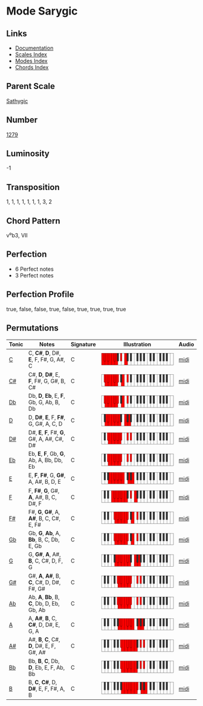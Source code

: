 # Mode Sarygic

## Links

- [Documentation](README.md)
- [Scales Index](Scales.md)
- [Modes Index](Modes.md)
- [Chords Index](Chords.md)

## Parent Scale

[Sathygic](ScaleSathygic.md)

## Number

[1279](https://ianring.com/musictheory/scales/1279)

## Luminosity

-1

## Transposition

1, 1, 1, 1, 1, 1, 1, 3, 2

## Chord Pattern

v⁰b3, VII

## Perfection

- 6 Perfect notes
- 3 Perfect notes

## Perfection Profile

true, false, false, true, false, true, true, true, true

## Permutations

| Tonic | Notes | Signature | Illustration | Audio |
|-------|-------|-----------|--------------|-------|
| [C](ModeCNaturalSarygic.md) | C, **C#**, **D**, D#, **E**, F, F#, G, A#, C | C | ![CNaturalSarygic](ModeCNaturalSarygic.png) | [midi](https://github.com/edipermadi/music/blob/main/docs/ModeCNaturalSarygic.mid?raw=true) |
| [C#](ModeCSharpSarygic.md) | C#, **D**, **D#**, E, **F**, F#, G, G#, B, C# | C | ![CSharpSarygic](ModeCSharpSarygic.png) | [midi](https://github.com/edipermadi/music/blob/main/docs/ModeCSharpSarygic.mid?raw=true) |
| [Db](ModeDFlatSarygic.md) | Db, **D**, **Eb**, E, **F**, Gb, G, Ab, B, Db | C | ![DFlatSarygic](ModeDFlatSarygic.png) | [midi](https://github.com/edipermadi/music/blob/main/docs/ModeDFlatSarygic.mid?raw=true) |
| [D](ModeDNaturalSarygic.md) | D, **D#**, **E**, F, **F#**, G, G#, A, C, D | C | ![DNaturalSarygic](ModeDNaturalSarygic.png) | [midi](https://github.com/edipermadi/music/blob/main/docs/ModeDNaturalSarygic.mid?raw=true) |
| [D#](ModeDSharpSarygic.md) | D#, **E**, **F**, F#, **G**, G#, A, A#, C#, D# | C | ![DSharpSarygic](ModeDSharpSarygic.png) | [midi](https://github.com/edipermadi/music/blob/main/docs/ModeDSharpSarygic.mid?raw=true) |
| [Eb](ModeEFlatSarygic.md) | Eb, **E**, **F**, Gb, **G**, Ab, A, Bb, Db, Eb | C | ![EFlatSarygic](ModeEFlatSarygic.png) | [midi](https://github.com/edipermadi/music/blob/main/docs/ModeEFlatSarygic.mid?raw=true) |
| [E](ModeENaturalSarygic.md) | E, **F**, **F#**, G, **G#**, A, A#, B, D, E | C | ![ENaturalSarygic](ModeENaturalSarygic.png) | [midi](https://github.com/edipermadi/music/blob/main/docs/ModeENaturalSarygic.mid?raw=true) |
| [F](ModeFNaturalSarygic.md) | F, **F#**, **G**, G#, **A**, A#, B, C, D#, F | C | ![FNaturalSarygic](ModeFNaturalSarygic.png) | [midi](https://github.com/edipermadi/music/blob/main/docs/ModeFNaturalSarygic.mid?raw=true) |
| [F#](ModeFSharpSarygic.md) | F#, **G**, **G#**, A, **A#**, B, C, C#, E, F# | C | ![FSharpSarygic](ModeFSharpSarygic.png) | [midi](https://github.com/edipermadi/music/blob/main/docs/ModeFSharpSarygic.mid?raw=true) |
| [Gb](ModeGFlatSarygic.md) | Gb, **G**, **Ab**, A, **Bb**, B, C, Db, E, Gb | C | ![GFlatSarygic](ModeGFlatSarygic.png) | [midi](https://github.com/edipermadi/music/blob/main/docs/ModeGFlatSarygic.mid?raw=true) |
| [G](ModeGNaturalSarygic.md) | G, **G#**, **A**, A#, **B**, C, C#, D, F, G | C | ![GNaturalSarygic](ModeGNaturalSarygic.png) | [midi](https://github.com/edipermadi/music/blob/main/docs/ModeGNaturalSarygic.mid?raw=true) |
| [G#](ModeGSharpSarygic.md) | G#, **A**, **A#**, B, **C**, C#, D, D#, F#, G# | C | ![GSharpSarygic](ModeGSharpSarygic.png) | [midi](https://github.com/edipermadi/music/blob/main/docs/ModeGSharpSarygic.mid?raw=true) |
| [Ab](ModeAFlatSarygic.md) | Ab, **A**, **Bb**, B, **C**, Db, D, Eb, Gb, Ab | C | ![AFlatSarygic](ModeAFlatSarygic.png) | [midi](https://github.com/edipermadi/music/blob/main/docs/ModeAFlatSarygic.mid?raw=true) |
| [A](ModeANaturalSarygic.md) | A, **A#**, **B**, C, **C#**, D, D#, E, G, A | C | ![ANaturalSarygic](ModeANaturalSarygic.png) | [midi](https://github.com/edipermadi/music/blob/main/docs/ModeANaturalSarygic.mid?raw=true) |
| [A#](ModeASharpSarygic.md) | A#, **B**, **C**, C#, **D**, D#, E, F, G#, A# | C | ![ASharpSarygic](ModeASharpSarygic.png) | [midi](https://github.com/edipermadi/music/blob/main/docs/ModeASharpSarygic.mid?raw=true) |
| [Bb](ModeBFlatSarygic.md) | Bb, **B**, **C**, Db, **D**, Eb, E, F, Ab, Bb | C | ![BFlatSarygic](ModeBFlatSarygic.png) | [midi](https://github.com/edipermadi/music/blob/main/docs/ModeBFlatSarygic.mid?raw=true) |
| [B](ModeBNaturalSarygic.md) | B, **C**, **C#**, D, **D#**, E, F, F#, A, B | C | ![BNaturalSarygic](ModeBNaturalSarygic.png) | [midi](https://github.com/edipermadi/music/blob/main/docs/ModeBNaturalSarygic.mid?raw=true) |
